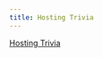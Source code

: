 ```yaml
---
title: Hosting Trivia
---
```


[Hosting Trivia](https://www.yangvincent.com/stories/hosting-trivia/)

